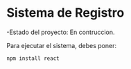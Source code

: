 <h1> Sistema de Registro </h1>

-Estado del proyecto: En contruccion.

Para ejecutar el sistema, debes poner:

```npm install react```
